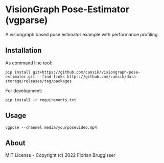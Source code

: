 # VisionGraph Pose-Estimator (vgparse)
A visiongraph based pose estimator example with performance profiling.

## Installation

As command line tool:

```
pip install git+https://github.com/cansik/visiongraph-pose-estimator.git --find-links https://github.com/cansik/data-storage/releases/tag/packages
```

For development:

```
pip install -r requirements.txt
```

## Usage

```
vgpose --channel media/yourposevideo.mp4
```

## About
MIT License - Copyright (c) 2022 Florian Bruggisser